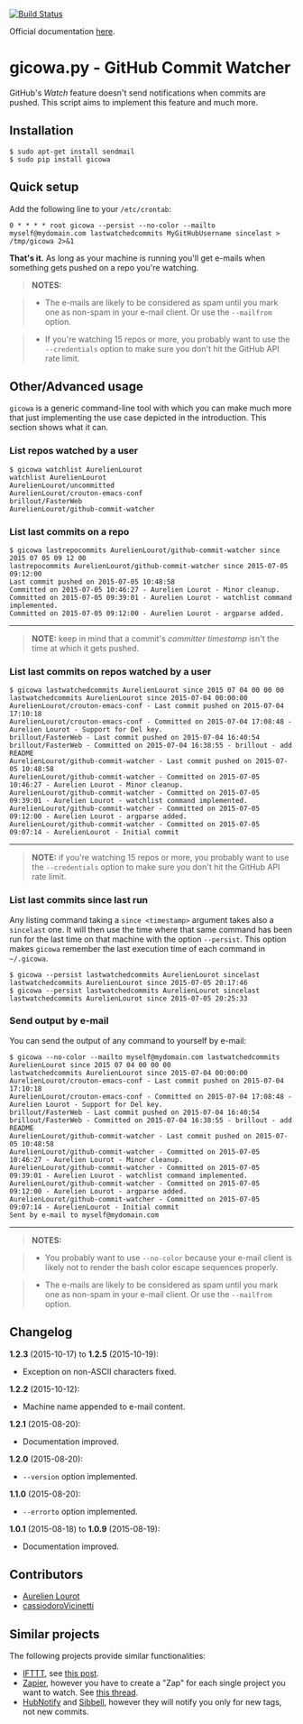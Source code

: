 
<!--
Generated by:
$ ./scripts/gen_doc.sh
-->

[![Build Status](https://travis-ci.org/AurelienLourot/github-commit-watcher.svg?branch=master)](https://travis-ci.org/AurelienLourot/github-commit-watcher)

Official documentation [here](http://lourot.com/gicowa).

# gicowa.py - GitHub Commit Watcher

GitHub's _Watch_ feature doesn't send notifications when commits are pushed.
This script aims to implement this feature and much more.

## Installation

    
    
    $ sudo apt-get install sendmail
    $ sudo pip install gicowa
    

## Quick setup

Add the following line to your `/etc/crontab`:

    
    
    0 * * * * root gicowa --persist --no-color --mailto myself@mydomain.com lastwatchedcommits MyGitHubUsername sincelast > /tmp/gicowa 2>&1
    

**That's it.** As long as your machine is running you'll get e-mails when something gets pushed on a repo you're watching.

> **NOTES:**

>

>   * The e-mails are likely to be considered as spam until you mark one as
non-spam in your e-mail client. Or use the `--mailfrom` option.

>   * If you're watching 15 repos or more, you probably want to use the
`--credentials` option to make sure you don't hit the GitHub API rate limit.

## Other/Advanced usage

`gicowa` is a generic command-line tool with which you can make much more that
just implementing the use case depicted in the introduction. This section
shows what it can.

### List repos watched by a user

    
    
    $ gicowa watchlist AurelienLourot
    watchlist AurelienLourot
    AurelienLourot/uncommitted
    AurelienLourot/crouton-emacs-conf
    brillout/FasterWeb
    AurelienLourot/github-commit-watcher
    

### List last commits on a repo

    
    
    $ gicowa lastrepocommits AurelienLourot/github-commit-watcher since 2015 07 05 09 12 00
    lastrepocommits AurelienLourot/github-commit-watcher since 2015-07-05 09:12:00
    Last commit pushed on 2015-07-05 10:48:58
    Committed on 2015-07-05 10:46:27 - Aurelien Lourot - Minor cleanup.
    Committed on 2015-07-05 09:39:01 - Aurelien Lourot - watchlist command implemented.
    Committed on 2015-07-05 09:12:00 - Aurelien Lourot - argparse added.
    

* * *

> **NOTE:** keep in mind that a commit's _committer timestamp_ isn't the time
at which it gets pushed.

### List last commits on repos watched by a user

    
    
    $ gicowa lastwatchedcommits AurelienLourot since 2015 07 04 00 00 00
    lastwatchedcommits AurelienLourot since 2015-07-04 00:00:00
    AurelienLourot/crouton-emacs-conf - Last commit pushed on 2015-07-04 17:10:18
    AurelienLourot/crouton-emacs-conf - Committed on 2015-07-04 17:08:48 - Aurelien Lourot - Support for Del key.
    brillout/FasterWeb - Last commit pushed on 2015-07-04 16:40:54
    brillout/FasterWeb - Committed on 2015-07-04 16:38:55 - brillout - add README
    AurelienLourot/github-commit-watcher - Last commit pushed on 2015-07-05 10:48:58
    AurelienLourot/github-commit-watcher - Committed on 2015-07-05 10:46:27 - Aurelien Lourot - Minor cleanup.
    AurelienLourot/github-commit-watcher - Committed on 2015-07-05 09:39:01 - Aurelien Lourot - watchlist command implemented.
    AurelienLourot/github-commit-watcher - Committed on 2015-07-05 09:12:00 - Aurelien Lourot - argparse added.
    AurelienLourot/github-commit-watcher - Committed on 2015-07-05 09:07:14 - AurelienLourot - Initial commit
    

* * *

> **NOTE:** if you're watching 15 repos or more, you probably want to use the
`--credentials` option to make sure you don't hit the GitHub API rate limit.

### List last commits since last run

Any listing command taking a `since <timestamp>` argument takes also a
`sincelast` one. It will then use the time where that same command has been
run for the last time on that machine with the option `--persist`. This option
makes `gicowa` remember the last execution time of each command in
`~/.gicowa`.

    
    
    $ gicowa --persist lastwatchedcommits AurelienLourot sincelast
    lastwatchedcommits AurelienLourot since 2015-07-05 20:17:46
    $ gicowa --persist lastwatchedcommits AurelienLourot sincelast
    lastwatchedcommits AurelienLourot since 2015-07-05 20:25:33
    

### Send output by e-mail

You can send the output of any command to yourself by e-mail:

    
    
    $ gicowa --no-color --mailto myself@mydomain.com lastwatchedcommits AurelienLourot since 2015 07 04 00 00 00
    lastwatchedcommits AurelienLourot since 2015-07-04 00:00:00
    AurelienLourot/crouton-emacs-conf - Last commit pushed on 2015-07-04 17:10:18
    AurelienLourot/crouton-emacs-conf - Committed on 2015-07-04 17:08:48 - Aurelien Lourot - Support for Del key.
    brillout/FasterWeb - Last commit pushed on 2015-07-04 16:40:54
    brillout/FasterWeb - Committed on 2015-07-04 16:38:55 - brillout - add README
    AurelienLourot/github-commit-watcher - Last commit pushed on 2015-07-05 10:48:58
    AurelienLourot/github-commit-watcher - Committed on 2015-07-05 10:46:27 - Aurelien Lourot - Minor cleanup.
    AurelienLourot/github-commit-watcher - Committed on 2015-07-05 09:39:01 - Aurelien Lourot - watchlist command implemented.
    AurelienLourot/github-commit-watcher - Committed on 2015-07-05 09:12:00 - Aurelien Lourot - argparse added.
    AurelienLourot/github-commit-watcher - Committed on 2015-07-05 09:07:14 - AurelienLourot - Initial commit
    Sent by e-mail to myself@mydomain.com
    

* * *

> **NOTES:**

>

>   * You probably want to use `--no-color` because your e-mail client is
likely not to render the bash color escape sequences properly.

>   * The e-mails are likely to be considered as spam until you mark one as
non-spam in your e-mail client. Or use the `--mailfrom` option.

## Changelog

**1.2.3** (2015-10-17) to **1.2.5** (2015-10-19):

  * Exception on non-ASCII characters fixed.

**1.2.2** (2015-10-12):

  * Machine name appended to e-mail content.

**1.2.1** (2015-08-20):

  * Documentation improved.

**1.2.0** (2015-08-20):

  * `--version` option implemented.

**1.1.0** (2015-08-20):

  * `--errorto` option implemented.

**1.0.1** (2015-08-18) to **1.0.9** (2015-08-19):

  * Documentation improved.

## Contributors

  * [Aurelien Lourot](http://lourot.com/)
  * [cassiodoroVicinetti](https://github.com/cassiodoroVicinetti)

## Similar projects

The following projects provide similar functionalities:

  * [IFTTT](https://ifttt.com/), see [this post](http://www.warski.org/blog/2013/04/per-commit-e-mail-github-notifications/).
  * [Zapier](https://zapier.com/), however you have to create a "Zap" for each single project you want to watch. See [this thread](http://webapps.stackexchange.com/questions/62701/github-receive-updates-of-starred-projects-via-email-of-commits-on-master-branch).
  * [HubNotify](http://hubnotify.com/) and [Sibbell](https://sibbell.com/), however they will notify you only for new tags, not new commits.

